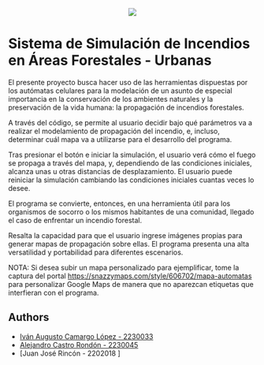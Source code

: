 <div id="header" align="center">
  <img src="https://github.com/popcorner893/SimulacionIncendios/blob/main/Banner%20Proyecto%20Autómatas.png"/>
</div>


# Sistema de Simulación de Incendios en Áreas Forestales - Urbanas

El presente proyecto busca hacer uso de las herramientas dispuestas por los autómatas celulares para la modelación de un asunto de especial importancia en la conservación de los ambientes naturales y la preservación de la vida humana: la propagación de incendios forestales.

A través del código, se permite al usuario decidir bajo qué parámetros va a realizar el modelamiento de propagación del incendio, e, incluso, determinar cuál mapa va a utilizarse para el desarrollo del programa.

Tras presionar el botón e iniciar la simulación, el usuario verá cómo el fuego se propaga a través del mapa, y, dependiendo de las condiciones iniciales, alcanza unas u otras distancias de desplazamiento. El usuario puede reiniciar la simulación cambiando las condiciones iniciales cuantas veces lo desee.

El programa se convierte, entonces, en una herramienta útil para los organismos de socorro o los mismos habitantes de una comunidad, llegado el caso de enfrentar un incendio forestal.

Resalta la capacidad para que el usuario ingrese imágenes propias para generar mapas de propagación sobre ellas. El programa presenta una alta versatilidad y portabilidad para diferentes escenarios.

NOTA: Si desea subir un mapa personalizado para ejemplificar, tome la captura del portal https://snazzymaps.com/style/606702/mapa-automatas para personalizar Google Maps de manera que no aparezcan etiquetas que interfieran con el programa.


## Authors

- [Iván Augusto Camargo López - 2230033](https://github.com/popcorner893)
- [Alejandro Castro Rondón - 2230045](https://github.com/tattooedbones)
- [Juan José Rincón - 2202018 ]
